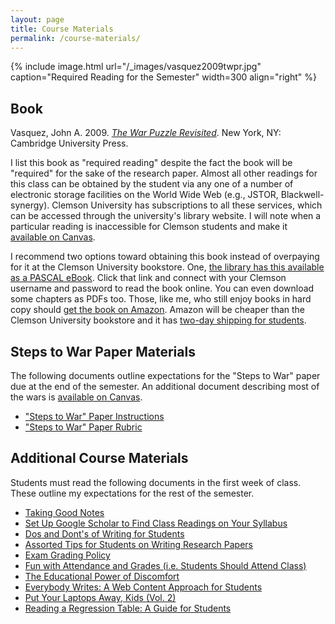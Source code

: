 ```yaml
---
layout: page
title: Course Materials
permalink: /course-materials/
---
```


{% include image.html url="/_images/vasquez2009twpr.jpg" caption="Required Reading for the Semester" width=300 align="right" %}

## Book

Vasquez, John A. 2009. [*The War Puzzle Revisited*](https://www.amazon.com/Revisited-Cambridge-Studies-International-Relations/dp/0521708230). New York, NY: Cambridge University Press. 

I list this book as "required reading" despite the fact the book will be "required" for the sake of the research paper. Almost all other readings for this class can be obtained by the student via any one of a number of electronic storage facilities on the World Wide Web (e.g., JSTOR, Blackwell-synergy). Clemson University has subscriptions to all these services, which can be accessed through the university's library website. I will note when a particular reading is inaccessible for Clemson students and make it [available on Canvas](https://www.clemson.edu/canvas/).

I recommend two options toward obtaining this book instead of overpaying for it at the Clemson University bookstore. One, [the library has this available as a PASCAL eBook](http://libcat.clemson.edu/record=b3650354). Click that link and connect with your Clemson username and password to read the book online. You can even download some chapters as PDFs too. Those, like me, who still enjoy books in hard copy should [get the book on Amazon](https://www.amazon.com/Revisited-Cambridge-Studies-International-Relations/dp/0521708230). Amazon will be cheaper than the Clemson University bookstore and it has [two-day shipping for students](https://www.amazon.com/Amazon-Student/b?ie=UTF8&node=668781011).

## Steps to War Paper Materials

The following documents outline expectations for the "Steps to War" paper due at the end of the semester. An additional document describing most of the wars is [available on Canvas](https://www.clemson.edu/canvas/).

- ["Steps to War" Paper Instructions](http://posc3610.svmiller.com/steps-to-war-assignment/steps-to-war-assignment.pdf)
- ["Steps to War" Paper Rubric](http://posc3610.svmiller.com/steps-to-war-assignment/steps-to-war-paper-rubric.pdf)


## Additional Course Materials

Students must read the following documents in the first week of class. These outline my expectations for the rest of the semester.

- [Taking Good Notes](http://svmiller.com/blog/2014/09/taking-good-notes/)
- [Set Up Google Scholar to Find Class Readings on Your Syllabus](http://svmiller.com/blog/2017/07/set-up-google-scholar-to-find-class-readings/)
- [Dos and Dont's of Writing for Students](http://svmiller.com/blog/2015/06/dos-and-donts-of-writing-for-students/)
- [Assorted Tips for Students on Writing Research Papers](http://svmiller.com/blog/2015/12/assorted-tips-students-research-papers/)
- [Exam Grading Policy](https://www.dropbox.com/s/apihjs7di81aqcv/svm-exam-grading-policy.pdf?dl=0)
- [Fun with Attendance and Grades (i.e. Students Should Attend Class)](http://svmiller.com/blog/2016/05/fun-with-attendance-grades/)
- [The Educational Power of Discomfort](http://svmiller.com/blog/2016/05/educational-power-discomfort/)
- [Everybody Writes: A Web Content Approach for Students](http://svmiller.com/blog/2016/05/everybody-writes-academic/)
- [Put Your Laptops Away, Kids (Vol. 2)](http://svmiller.com/blog/2016/05/put-your-laptops-away-2/)
- [Reading a Regression Table: A Guide for Students](http://svmiller.com/blog/2014/08/reading-a-regression-table-a-guide-for-students/)